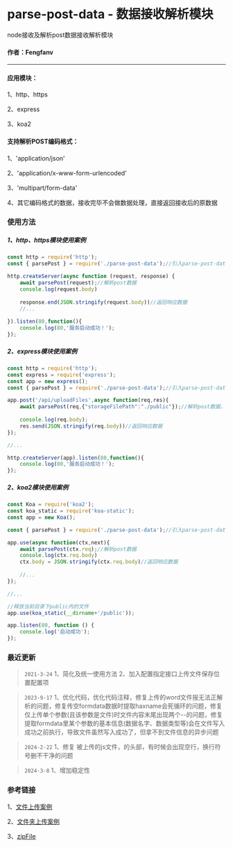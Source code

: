 # parse-post-data - 数据接收解析模块

node接收及解析post数据接收解析模块

#### 作者：Fengfanv

------

#### 应用模块：

1、http、https

2、express

3、koa2

#### 支持解析POST编码格式：

1、'application/json'

2、'application/x-www-form-urlencoded'

3、'multipart/form-data'

4、其它编码格式的数据，接收完毕不会做数据处理，直接返回接收后的原数据

### 使用方法

##### 1、http、https模块使用案例
```javascript
const http = require('http');
const { parsePost } = require('./parse-post-data');//引入parse-post-data.js

http.createServer(async function (request, response) {
	await parsePost(request);//解析post数据
	console.log(request.body)
	
	response.end(JSON.stringify(request.body))//返回响应数据
	//...
	
}).listen(80,function(){
	console.log(80,'服务启动成功！');
});
```
##### 2、express模块使用案例
```javascript
const http = require('http');
const express = require('express');
const app = new express();
const { parsePost } = require('./parse-post-data');//引入parse-post-data.js

app.post('/api/uploadFiles',async function(req,res){
	await parsePost(req,{"storageFilePath":"./public"});//解析post数据，并且给指定接口配置上传文件的文件保存位置
	
	console.log(req.body);
	res.send(JSON.stringify(req.body))//返回响应数据
});

//...

http.createServer(app).listen(80,function(){
	console.log(80,'服务启动成功！');
});
```
##### 2、koa2模块使用案例
```javascript
const Koa = require('koa2');
const koa_static = require('koa-static');
const app = new Koa();

const { parsePost } = require('./parse-post-data');//引入parse-post-data.js

app.use(async function(ctx,next){
	await parsePost(ctx.req);//解析post数据
    console.log(ctx.req.body)
    ctx.body = JSON.stringify(ctx.req.body)//返回响应数据
	
	//...
});

//...

//释放当前目录下public内的文件
app.use(koa_static(__dirname+'/public'));

app.listen(80, function () {
    console.log('启动成功');
});
```

### 最近更新
> `2021-3-24` 1、简化及统一使用方法 2、加入配置指定接口上传文件保存位置配置项

> `2023-9-17` 1、优化代码，优化代码注释，修复上传的word文件报无法正解析的问题，修复传空formdata数据时提取haxname会死循环的问题，修复仅上传单个参数(且该参数是文件)时文件内容末尾出现两个--的问题，修复提取formdata里某个参数的基本信息(数据名字、数据类型等)会在文件写入成功之前执行，导致文件虽然写入成功了，但拿不到文件信息的异步问题

> `2024-2-22` 1、修复 被上传的js文件，的头部，有时候会出现空行，换行符号删不干净的问题

> `2024-3-8` 1、增加稳定性

### 参考链接

1、[文件上传案例](https://github.com/fengfanv/JS-library/tree/master/node/YUMA_uploadFiles)

2、[文件夹上传案例](https://github.com/fengfanv/JS-library/tree/master/node/YUMA_uploadFolder)

3、[zipFile](https://github.com/fengfanv/JS-library/tree/master/node/zipFile)